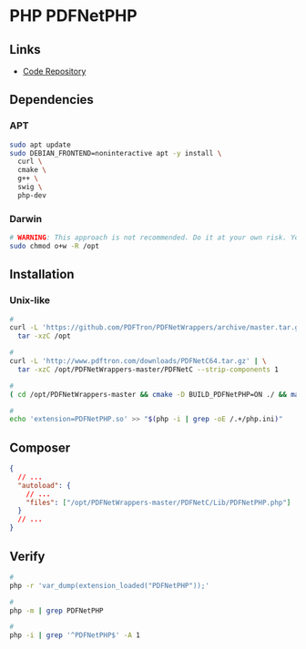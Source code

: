 # PHP PDFNetPHP

## Links

- [Code Repository](https://github.com/PDFTron/PDFNetWrappers/tree/master/PDFNetPHP)

## Dependencies

### APT

```sh
sudo apt update
sudo DEBIAN_FRONTEND=noninteractive apt -y install \
  curl \
  cmake \
  g++ \
  swig \
  php-dev
```

### Darwin

```sh
# WARNING: This approach is not recommended. Do it at your own risk. You have been warned.
sudo chmod o+w -R /opt
```

## Installation

### Unix-like

```sh
#
curl -L 'https://github.com/PDFTron/PDFNetWrappers/archive/master.tar.gz' | \
  tar -xzC /opt

#
curl -L 'http://www.pdftron.com/downloads/PDFNetC64.tar.gz' | \
  tar -xzC /opt/PDFNetWrappers-master/PDFNetC --strip-components 1

#
( cd /opt/PDFNetWrappers-master && cmake -D BUILD_PDFNetPHP=ON ./ && make && make install )

#
echo 'extension=PDFNetPHP.so' >> "$(php -i | grep -oE /.+/php.ini)"
```

## Composer

```json
{
  // ...
  "autoload": {
    // ...
    "files": ["/opt/PDFNetWrappers-master/PDFNetC/Lib/PDFNetPHP.php"]
  }
  // ...
}
```

## Verify

```sh
#
php -r 'var_dump(extension_loaded("PDFNetPHP"));'

#
php -m | grep PDFNetPHP

#
php -i | grep '^PDFNetPHP$' -A 1
```
